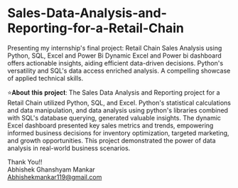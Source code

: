 # Sales-Data-Analysis-and-Reporting-for-a-Retail-Chain
Presenting my internship's final project: Retail Chain Sales Analysis using Python, SQL, Excel and Power Bi Dynamic Excel and Power bi dashboard offers actionable insights, aiding efficient data-driven decisions. Python's versatility and SQL's data access enriched analysis. A compelling showcase of applied technical skills.

⭐𝐀𝐛𝐨𝐮𝐭 𝐭𝐡𝐢𝐬 𝐩𝐫𝐨𝐣𝐞𝐜𝐭:
The Sales Data Analysis and Reporting project for a Retail Chain utilized Python, SQL, and Excel. Python's statistical calculations and data manipulation, and data analysis using python's libraries combined with SQL's database querying, generated valuable insights. The dynamic Excel dashboard presented key sales metrics and trends, empowering informed business decisions for inventory optimization, targeted marketing, and growth opportunities. This project demonstrated the power of data analysis in real-world business scenarios.

Thank You!!                                                                                                                                  
Abhishek Ghanshyam Mankar                                                                                                                    
Abhishekmankar119@gmail.com





